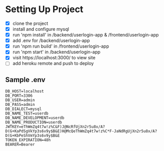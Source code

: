 # Setting Up Project

- [x] clone the project
- [x] install and configure mysql 
- [x] run 'npm install' in /backend/userlogin-app & /frontend/userlogin-app
- [x] add .env for /backend/userlogin-app
- [x] run 'npm run build' in /frontend/userlogin-app
- [x] run 'npm start' in /backend/userlogin-app
- [x] visit https://localhost:3000/ to view site
- [ ] add heroku remote and push to deploy 

## Sample .env
```
DB_HOST=localhost
DB_PORT=3306
DB_USER=admin
DB_PASS=admin
DB_DIALECT=mysql
DB_NAME_TEST=userdb
DB_NAME_DEVELOPMENT=userdb
DB_NAME_PRODUCTION=userdb
JWTKEY=eThWmZq4t7w!z%C&F)J@NcRfUjXn2r5u8x/A?D(G+KaPdSgVkYp3s6v9y$B&E)H@McQeThWmZq4t7w!z%C*F-JaNdRgUjXn2r5u8x/A?D(G+KbPeShVmYp3s6v9y$B&E
TOKEN_EXPIRATION=48h
BEARER=Bearer
```